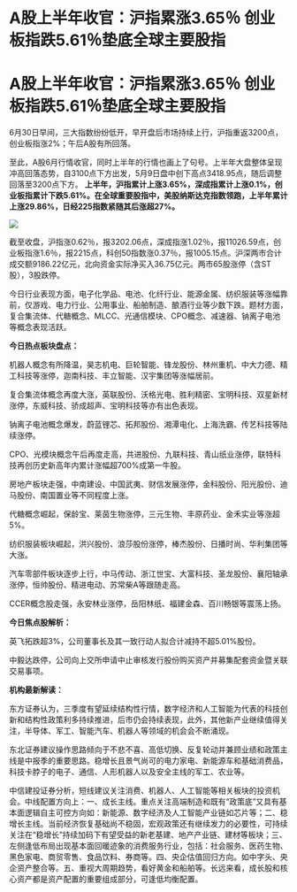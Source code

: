 # A股上半年收官：沪指累涨3.65％ 创业板指跌5.61％垫底全球主要股指

# A股上半年收官：沪指累涨3.65％ 创业板指跌5.61％垫底全球主要股指

6月30日早间，三大指数纷纷低开，早开盘后市场持续上行，沪指重返3200点，创业板指涨2%；午后A股有所回落。

至此，A股6月行情收官，同时上半年的行情也画上了句号。上半年大盘整体呈现冲高回落态势，自3100点下方出发，5月9日盘中创下高点3418.95点，随后调整回落至3200点下方。
**上半年，沪指累计上涨3.65%，深成指累计上涨0.1%，创业板指累计下跌5.61%。在全球重要股指中，美股纳斯达克指数领跑，上半年累计上涨29.86%，日经225指数紧随其后涨超27%。**

![](https://inews.gtimg.com/news_bt/OzvnW60i6Cbf1P4YqhmiFmUSvxXv9xrSMHLF5UQbKwHIIAA/1000)

截至收盘，沪指涨0.62％，报3202.06点，深成指涨1.02％，报11026.59点，创业板指涨1.6％，报2215点，科创50指数涨0.37％，报1005.15点。沪深两市合计成交额9186.22亿元，北向资金实际净买入36.75亿元。两市65股涨停（含ST股），3股跌停。

今日行业表现方面，电子化学品、电池、化纤行业、能源金属、纺织服装等涨幅靠前，仅游戏、电力行业、公用事业、船舶制造、酿酒行业等少数下跌。题材方面，复合集流体、代糖概念、MLCC、光通信模块、CPO概念、减速器、钠离子电池等概念表现活跃。

**今日热点板块盘点：**

机器人概念有所降温，昊志机电、巨轮智能、锋龙股份、林州重机、中大力德、精工科技等涨停，迦南科技、丰立智能、汉宇集团等涨幅居前。

复合集流体概念再度大涨，英联股份、沃格光电、胜利精密、宝明科技、双星新材涨停，东威科技、骄成超声、宝明科技等亦有出色表现。

钠离子电池概念爆发，蔚蓝锂芯、拓邦股份、湘潭电化、上海洗霸、传艺科技等陆续涨停。

CPO、光模块概念午后再度走高，共进股份、九联科技、青山纸业涨停，联特科技再创历史新高年内累计涨幅超700%成第一牛股。

房地产板块走强，中南建设、中国武夷、财信发展涨停，金科股份、阳光股份、迪马股份、南国置业等不同程度上涨。

代糖概念崛起，保龄宝、莱茵生物涨停，三元生物、丰原药业、金禾实业等涨超5%。

纺织服装板块崛起，洪兴股份、浪莎股份涨停，棒杰股份、日播时尚、华利集团等大涨。

汽车零部件板块逐步上行，中马传动、浙江世宝、大富科技、圣龙股份、襄阳轴承涨停，恒帅股份、精进电动、苏常柴A等跟随走高。

CCER概念股走强，永安林业涨停，岳阳林纸、福建金森、百川畅银等震荡上扬。

**今日焦点股解析：**

英飞拓跌超3%，公司董事长及其一致行动人拟合计减持不超5.01%股份。

中毅达跌停，公司向上交所申请中止审核发行股份购买资产并募集配套资金暨关联交易事项。

**机构最新解读：**

东方证券认为，三季度有望延续结构性行情，数字经济和人工智能为代表的科技创新和结构性政策利多持续推进，后市仍会持续表现，此外，其他新产业继续值得关注，半导体、军工、智能汽车、机器人等领域的机会会不断涌现。

东北证券建议操作思路倾向于不悲不喜、高低切换、反复轮动并兼顾业绩和政策主线是中报季的重要思路。稳增长且景气尚可的电力家电、新能源车和基础消费品，科技卡脖子的电子、通信、人形机器人以及安全主线的军工、农业等。

中信建投证券分析，短线建议关注消费、机器人、人工智能等相关板块的投资机会。中线配置方向上：一、成长主线。重点关注高端制造和既有“政策底”又具有基本面逻辑自主可控方向如：新能源、数字经济及人工智能产业链如芯片等；二、稳增长主线。当前经济恢复基础尚不稳固，宏观政策还有继续发力的必要性，可持续关注在“稳增长”持续加码下有望受益的新老基建、地产产业链、建材等板块；三、左侧逢低布局出现基本面回暖迹象的消费服务行业，包括：社会服务、医药生物、黑色家电、商贸零售、食品饮料、券商等。四、央企估值回归方向。如中字头、央企资产整合等。五、重视大周期趋势，看好黄金和船舶等。长远来看，成长股和核心资产都是资产配置的重要组成部分，可逢低均衡配置。

